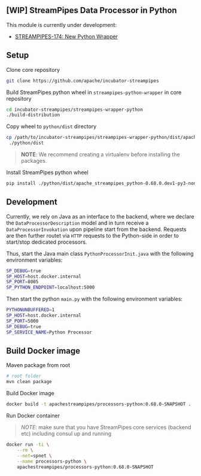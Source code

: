 ## [WIP] StreamPipes Data Processor in Python

This module is currently under development:
* [STREAMPIPES-174: New Python Wrapper](https://issues.apache.org/jira/projects/STREAMPIPES/issues/STREAMPIPES-174?filter=allopenissues) 

## Setup
Clone core repository
````bash
git clone https://github.com/apache/incubator-streampipes
````
Build StreamPipes python wheel in `streampipes-python-wrapper` in core repository
```bash
cd incubator-streampipes/streampipes-wrapper-python
./build-distribution
```
Copy wheel to `python/dist` directory
```bash
cp /path/to/incubator-streampipes/streampipes-wrapper-python/dist/apache_streampipes_python-0.68.0.dev1-py3-none-any.whl
 ./python/dist
```
>**NOTE**: We recommend creating a virtualenv before installing the packages.
 
Install StreamPipes python wheel
```bash
pip install ./python/dist/apache_streampipes_python-0.68.0.dev1-py3-none-any.whl
```

## Development
Currently, we rely on Java as an interface to the backend, where we declare the `DataProcessorDescription` model and
 in turn receive a `DataProcessorInvokation` upon pipeline start from the backend. Requests are then further routet
  via `HTTP` requests to the Python-side in order to start/stop dedicated processors.
  
Thus, start the Java main class `PythonProcessorInit.java` with the following environment variables:
```bash
SP_DEBUG=true
SP_HOST=host.docker.internal
SP_PORT=8005
SP_PYTHON_ENDPOINT=localhost:5000
```
Then start the python `main.py` with the following environment variables:
```bash
PYTHONUNBUFFERED=1
SP_HOST=host.docker.internal
SP_PORT=5000
SP_DEBUG=true
SP_SERVICE_NAME=Python Processor
```

## Build Docker image
Maven package from root
````bash
# root folder
mvn clean package
````
Build Docker image
````bash
docker build -t apachestreampipes/processors-python:0.68.0-SNAPSHOT .
````

Run Docker container
>*NOTE*: make sure that you have StreamPipes core services (backend etc) including consul up and running
```bash
docker run -ti \
    --rm \
    --net=spnet \
    --name processors-python \
    apachestreampipes/processors-python:0.68.0-SNAPSHOT
```